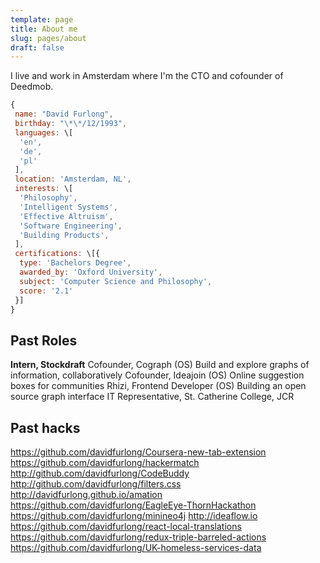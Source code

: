```yaml
---
template: page
title: About me
slug: pages/about
draft: false
---
```

I live and work in Amsterdam where I'm the CTO and cofounder of Deedmob.

```js
{
 name: "David Furlong",
 birthday: "\*\*/12/1993",
 languages: \[
  'en',
  'de',
  'pl'
 ],
 location: 'Amsterdam, NL',
 interests: \[
  'Philosophy',
  'Intelligent Systems',
  'Effective Altruism',
  'Software Engineering',
  'Building Products',
 ],
 certifications: \[{
  type: 'Bachelors Degree',
  awarded_by: 'Oxford University',
  subject: 'Computer Science and Philosophy',
  score: '2.1'
 }]
}
```

## Past Roles

**Intern, Stockdraft**
Cofounder, Cograph
(OS) Build and explore graphs of information, collaboratively
Cofounder, Ideajoin
(OS) Online suggestion boxes for communities
Rhizi, Frontend Developer
(OS) Building an open source graph interface
IT Representative, St. Catherine College, JCR

## Past hacks

https://github.com/davidfurlong/Coursera-new-tab-extension
https://github.com/davidfurlong/hackermatch
http://github.com/davidfurlong/CodeBuddy
http://github.com/davidfurlong/filters.css
http://davidfurlong.github.io/amation
https://github.com/davidfurlong/EagleEye-ThornHackathon
https://github.com/davidfurlong/minineo4j
http://ideaflow.io
https://github.com/davidfurlong/react-local-translations
https://github.com/davidfurlong/redux-triple-barreled-actions
https://github.com/davidfurlong/UK-homeless-services-data

